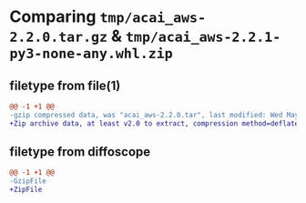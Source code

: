 # Comparing `tmp/acai_aws-2.2.0.tar.gz` & `tmp/acai_aws-2.2.1-py3-none-any.whl.zip`

## filetype from file(1)

```diff
@@ -1 +1 @@
-gzip compressed data, was "acai_aws-2.2.0.tar", last modified: Wed May 22 18:57:13 2024, max compression
+Zip archive data, at least v2.0 to extract, compression method=deflate
```

## filetype from diffoscope

```diff
@@ -1 +1 @@
-GzipFile
+ZipFile
```


